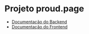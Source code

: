 # Projeto proud.page

- [Documentação do Backend](app/README.md)
- [Documentação do Frontend](app/static/proud/README.md)